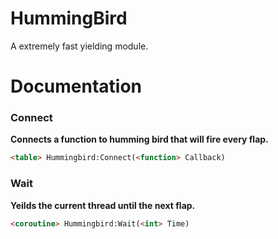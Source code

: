 # HummingBird
A extremely fast yielding module.
# Documentation
### Connect
**Connects a function to humming bird that will fire every flap.**
```html
<table> Hummingbird:Connect(<function> Callback)
```
### Wait
**Yeilds the current thread until the next flap.**
```html
<coroutine> Hummingbird:Wait(<int> Time)
```
